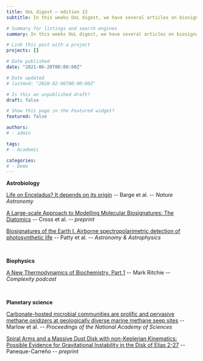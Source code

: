```yaml
---
title: OoL digest — edition 13
subtitle: In this weeks OoL digest, we have several articles on biosignatures, plus some discussions of thermodynamics’s role in life processes, climate regulation and planetary formation. In the field of astrobiology, we have an article by Barge and collaborators that report measurements suggesting Enceladus could support methanogenesis, Cross presents new modelling data of molecules identified as biosignatures and Patty discusses advances on remotely detecting chirality. In the biophysics category, I’ve included this week’s Complexity podcasts, where Mark Ritchie talks about cell thermodynamics. Finally, in planetary science Marlow analyzes the role of deep sea microbial populations in temperature regulation on Earth, and Paneque-Carreño reports advances about the gravitational instability hypothesis of planetary formation. Happy reading !!

# Summary for listings and search engines
summary: In this weeks OoL digest, we have several articles on biosignatures, plus some discussions of thermodynamics’s role in life processes, climate regulation and planetary formation. In the field of astrobiology, we have an article by Barge and collaborators that report measurements suggesting Enceladus could support methanogenesis, Cross presents new modelling data of molecules identified as biosignatures and Patty discusses advances on remotely detecting chirality. In the biophysics category, I’ve included this week’s Complexity podcasts, where Mark Ritchie talks about cell thermodynamics. Finally, in planetary science Marlow analyzes the role of deep sea microbial populations in temperature regulation on Earth, and Paneque-Carreño reports advances about the gravitational instability hypothesis of planetary formation. Happy reading !!

# Link this post with a project
projects: []

# Date published
date: "2021-06-20T00:00:00Z"

# Date updated
# lastmod: "2020-02-06T00:00:00Z"

# Is this an unpublished draft?
draft: false

# Show this page in the Featured widget?
featured: false

authors:
# - admin

tags:
# - Academic

categories:
# - Demo
---
```


**Astrobiology**

[Life on Enceladus? It depends on its origin](https://www.nature.com/articles/s41550-021-01382-4) -- Barge et al. -- *Nature Astronomy*

[A Large-scale Approach to Modelling Molecular Biosignatures: The Diatomics](http://arxiv.org/abs/2106.07647) -- Cross et al. -- *preprint*

[Biosignatures of the Earth I. Airborne spectropolarimetric detection of photosynthetic life](https://doi.org/10.1051/0004-6361/202140845) -- Patty et al. -- *Astronomy & Astrophysics*

<br>

**Biophysics**

[A New Thermodynamics of Biochemistry, Part 1](https://complexity.simplecast.com/episodes/62) -- Mark Ritchie -- *Complexity podcast*

<br>

**Planetary science**

[Carbonate-hosted microbial communities are prolific and pervasive methane oxidizers at geologically diverse marine methane seep sites](https://www.pnas.org/content/118/25/e2006857118) -- Marlow et al. -- *Proceedings of the National Academy of Sciences*

[Spiral Arms and a Massive Dust Disk with non-Keplerian Kinematics: Possible Evidence for Gravitational Instability in the Disk of Elias 2-27](http://arxiv.org/abs/2103.14048) -- Paneque-Carreño -- *preprint*

<br>


